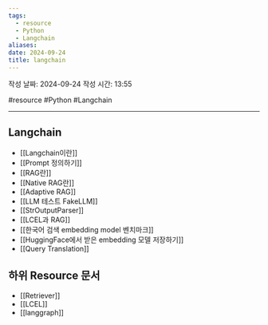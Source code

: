 ```yaml
---
tags:
  - resource
  - Python
  - Langchain
aliases: 
date: 2024-09-24
title: langchain
---
```

	
작성 날짜: 2024-09-24
작성 시간: 13:55

#resource #Python #Langchain 

---

## Langchain

- [[Langchain이란]]
- [[Prompt 정의하기]]
- [[RAG란]]
- [[Native RAG란]]
- [[Adaptive RAG]]
- [[LLM 테스트 FakeLLM]]
- [[StrOutputParser]]
- [[LCEL과 RAG]]
- [[한국어 검색 embedding model 벤치마크]]
- [[HuggingFace에서 받은 embedding 모델 저장하기]]
- [[Query Translation]]
## 하위 Resource 문서

- [[Retriever]]
- [[LCEL]]
- [[langgraph]]
